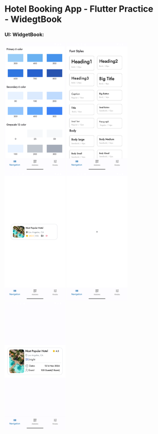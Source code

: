 # Hotel Booking App - Flutter Practice - WidegtBook

### UI: WidgetBook:

 <img src="./assets/images/image_project/pic_1.png" width="200"/> <img src="./assets/images/image_project/pic_2.png" width="200"/> <img src="./assets/images/image_project/pic_3.png" width="200"/> <img src="./assets/images/image_project/pic_4.png" width="200"/> <img src="./assets/images/image_project/pic_5.png" width="200"/>